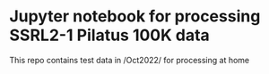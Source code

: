# Jupyter notebook for processing SSRL2-1 Pilatus 100K data
This repo contains test data in /Oct2022/ for processing at home
